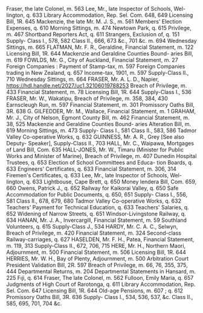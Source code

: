 Fraser, the late Colonel, m. 563 Lee, Mr., late Inspector of Schools, Wel- lington, q. 633 Library Accommodation, Rep. Sel. Com. 648, 649 Licensing Bill, 1R. 645 Mackenzie, the late Mr. M. J. S., m. 561 Members' Election Expenses, q. 610 Morning Sittings, m. 474 Newtown Park, q. 615 Privilege, m. 467 Shortband Reporters Act, q. 611 Strangers, Exclusion of, q. 151 Supply- Class I., 578, 582 Class II., 666, 673 &c., 701 &c. m. 694 Wednesday Sittings, m. 665 FLATMAN, Mr. F. R., Geraldine, Financial Statement, m. 122 Licensing Bill, 1R. 644 Mackenzie and Geraldine Counties Bound- aries Bill, m. 619 FOWLDS, Mr. G., City of Auckland, Financial Statement, m. 27 Foreign Companies : Payment of Stamp-tax, m. 597 Foreign Companies trading in New Zealand, q. 657 Income-tax, 1901, m. 597 Supply-Class II., 710 Wednesday Sittings, m. 664 FRASER, Mr. A. L. D., Napier, https://hdl.handle.net/2027/uc1.32106019788253 Breach of Privilege, m. 433 Financial Statement, m. 78 Licensing Bill, 1R. 644 Supply-Class I., 536 FRASER, Mr. W., Wakatipu, Breach of Privilege, m. 358, 384, 430 Earnscleugh Run, m. 597 Financial Statement, m. 301 Promissory Oaths Bill, 3R. 638 G. GILFEDDER, Mr. M., Wallace, Financial Statement, m. 1 GRAHAM, Mr. J., City of Nelson, Egmont County Bill, m. 462 Financial Statement, m. 38, 525 Mackenzie and Geraldine Counties Bound- aries Alteration Bill, m. 619 Morning Sittings, m. 473 Supply- Ciass I., 581 Class II., 583, 586 Tadmor Valley Co-operative Works, q. 632 GUINNESS, Mr. A. R., Grey [See also Deputy- Speaker], Supply-Class II., 703 HALL, Mr. C., Waipawa, Mortgages of Land Bill, Com. 635 HALL-JONES, Mr. W., Timaru (Minister for Public Works and Minister of Marine), Breach of Privilege, m. 407 Dunedin Hospital Trustees, q. 653 Election of School Committees and Educa- tion Boards, q. 633 Engineers' Certificates, q. 633 Financial Statement, m. 306, 314 Firemen's Certificates, q. 633 Lee, Mr., late Inspector of Schools, Wel- lington, q. 633 Lightbouse, Cape Brett, q. 650 Money lendera Bill, Com. 659, 660 Owens, Patrick J., q. 652 Railway for Kaikorai Valley, q. 650 Safe Accommodation for Public Documents, q. 650, 651 Supply- Class I., 556, 581 Class II., 678, 679, 680 Tadmor Valley Co-operative Works, q. 632 Teachers' Payment for Technical Education, q. 633 Teachers' Salaries, q. 652 Widening of Narrow Streets, q. 651 Windsor-Livingstone Railway, q. 634 HANAN, Mr. J. A., Invercargill, Financial Statement, m. 59 Southland Volunteers, q. 615 Supply-Class J., 534 HARDY, Mr. C. A. C., Selwyn, Breach of Privilege, m. 420 Financial Statement, m. 324 Second-class Railway-carriages, q. 627 HASELDEN, Mr. F. H., Patea, Financial Statement, m. 119, 313 Supply-Class II., 672, 706, 715 HERE, Mr. H., Northern Maori, Adjournment, m. 500 Financial Statement, m. 506 Licensing Bill, 1R. 644 HERRIES, Mr. W. H., Bay of Plenty, Adjournment, m. 500 Arbitration Court President Validation Bill, 2R. 597 Breach of Privilege, m. 66, 76, 355, 375, 444 Departmental Returns, m. 204 Departmental Statements in Hansard, m. 225 Fıji, q. 614 Fraser, The late Colonel, m. 562 Fulloon, Emily Maria, q. 657 Judgments of High Court of Rarotonga, q. 611 Library Accommodation, Rep. Sel. Com. 647 Licensing Bill, 1R. 644 Old-age Pensions, m. 607 ; q. 612 Promissory Oaths Bill, 3R. 636 Supply- Class I., 534, 536, 537, &c. Class II., 585, 695, 701, 704 &c. 